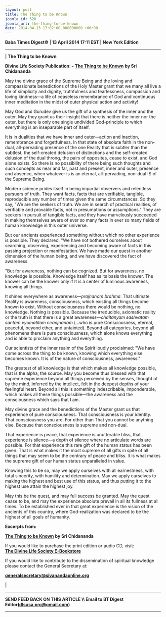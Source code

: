 ```yaml
---
layout: post
title: The Thing to be Known
joomla_id: 528
joomla_url: the-thing-to-be-known
date: 2014-04-13 17:02:00.000000000 +00:00
---
```

  












**Baba Times Digest© | 13 April 2014 17:11 EST | New York Edition**

* * *

|
**The Thing to be Known**

**Divine Life Society Publication: -** [**The Thing to be Known**](http://www.dlshq.org/messages/thingtobeknown.htm) **by Sri Chidananda**

May the divine grace of the Supreme Being and the loving and compassionate benedictions of the Holy Master grant that we many all live a life of simplicity and dignity, truthfulness and fearlessness, compassion and loving kindness—a life of ceaseless remembrance of God and continuous inner meditation in the midst of outer physical action and activity!

May God and Gurudev give us the gift of a synthesis of the inner and the outer. May they grant us their insight that there is neither the inner nor the outer, but there is only one single undivided God-principle to which everything is an inseparable part of Itself.

It is in dualities that we have inner and outer—action and inaction, remembrance and forgetfulness. In that state of absolute faith in the non-dual, all-pervading presence of the one Reality that is subtler than the subtlest, the self-created delusion of distinctions and the self-created delusion of the dual throng, the pairs of opposites, cease to exist, and God alone exists. So there is no possibility of there being such thoughts and such concepts as near and far, past and present, inner and outer, presence and absence, when whatever is is an eternal, all-pervading, non-dual IS of the Supreme Being.

Modern science prides itself in being impartial observers and relentless pursuers of truth. They want facts, facts that are verifiable, tangible, reproducible any number of times given the same circumstances. So they say, "We are the seekers of truth. We are in search of practical realities, of verifiable and provable facts, not in presumptions or assumptions." They are seekers in pursuit of tangible facts, and they have marvelously succeeded in making themselves aware of ever so many facts in ever so many fields of human knowledge in this outer universe.

But our ancients experienced something without which no other experience is possible. They declared, "We have not bothered ourselves about searching, observing, experiencing and becoming aware of facts in this passing projection or manifestation. We have made our quest in another dimension of the human being, and we have discovered the fact of awareness.

"But for awareness, nothing can be cognized. But for awareness, no knowledge is possible. Knowledge itself has as its basis the knower. The knower can be the knower only if It is a center of luminous awareness, knowing all things.

It shines everywhere as awareness—_prajnanam brahma_. That ultimate Reality is awareness, consciousness, which existing all things become known to exist. Without consciousness there would be nothing, no knowledge. Nothing is possible. Because the irreducible, axiomatic reality or the truth is that there is a great awareness—_chaitanyam_ _sashvatam santam vyomatitam niranjnanam_ (…who is pure Consciousness, eternal, peaceful, beyond ether, and untainted). Beyond all categories, beyond all phenomena there is pure consciousness, which alone knows everything and is able to proclaim anything and everything.

Our scientists of the inner realm of the Spirit loudly proclaimed: "We have come across the thing to be known, knowing which everything else becomes known. It is of the nature of consciousness, awareness."

The greatest of all knowledge is that which makes all knowledge possible, that is the alpha, the source. May you become thus blessed with that supreme experience beyond all things perceived by the senses, thought of by the mind, inferred by the intellect, felt in the deepest depths of your feelingful heart. Beyond all this is something indescribable, imponderable, which makes all these things possible—the awareness and the consciousness which says that I am.

May divine grace and the benedictions of the Master grant us that experience of pure consciousness. That consciousness is your identity. That consciousness you are. For other than That you cannot be anything else. Because that consciousness is supreme and non-dual.

That experience is peace, that experience is unutterable bliss, that experience is silence—a depth of silence where no articulate words are possible. For that experience this rare gift of the human status has been given. That is what makes it the most supreme of all gifts in spite of all things that may seem to be the contrary of peace and bliss. It is what makes the supreme gift of our human status unparalleled in value.

Knowing this to be so, may we apply ourselves with all earnestness, with total sincerity, with humility and determination. May we apply ourselves to making the highest and best use of this status, and thus putting it to the highest use attain the highest joy.

May this be the quest, and may full success be granted. May the quest cease to be, and may the experience absolute prevail in all its fullness at all times. To be established ever in that great experience is the vision of the ancients of this country, where God-realization was declared to be the highest of all goals of humanity.

**Excerpts from:**

[**The Thing to be Known**](http://www.dlshq.org/messages/thingtobeknown.htm) **by Sri Chidananda**  

  











If you would like to purchase the print edition or audio CD, visit:   
 [**The Divine Life Society E-Bookstore**](http://www.dlshq.org/cgi-bin/store/commerce.cgi?category=krishnananda&cart_id=1394930528.401)

If you would like to contribute to the dissemination of spiritual knowledge please contact the General Secretary at:

**[generalsecretary@sivanandaonline.org](mailto:generalsecretary@sivanandaonline.org)**



 |



* * *

**SEND FEED BACK ON THIS ARTICLE \\\ Email to BT Digest Editor[](mailto:dlsusa.org@gmail.com?subject=DLS%20Posts)(dlsusa.org@gmail.com)**

* * *

  
